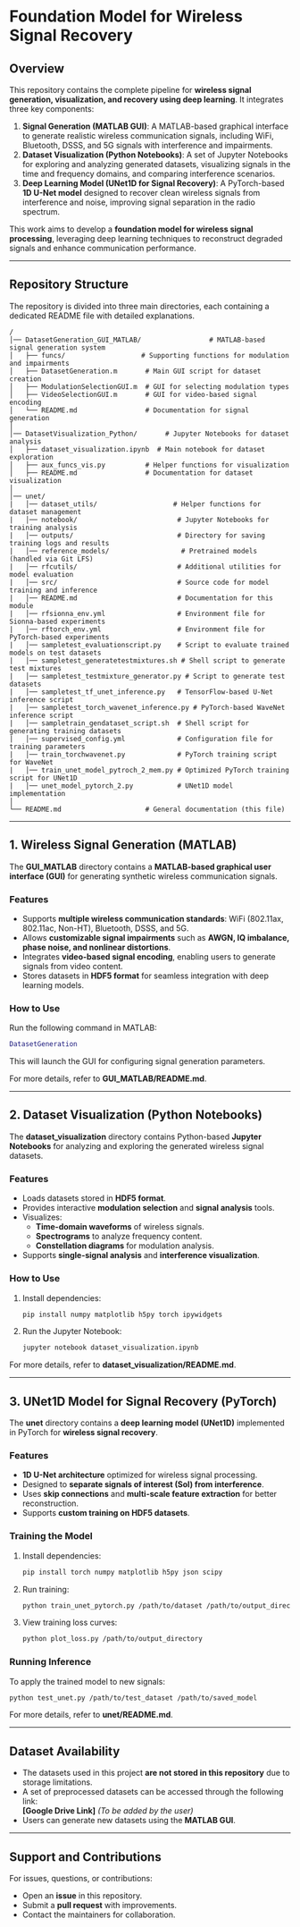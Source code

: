 # **Foundation Model for Wireless Signal Recovery**

## **Overview**
This repository contains the complete pipeline for **wireless signal generation, visualization, and recovery using deep learning**. It integrates three key components:

1. **Signal Generation (MATLAB GUI)**: A MATLAB-based graphical interface to generate realistic wireless communication signals, including WiFi, Bluetooth, DSSS, and 5G signals with interference and impairments.
2. **Dataset Visualization (Python Notebooks)**: A set of Jupyter Notebooks for exploring and analyzing generated datasets, visualizing signals in the time and frequency domains, and comparing interference scenarios.
3. **Deep Learning Model (UNet1D for Signal Recovery)**: A PyTorch-based **1D U-Net model** designed to recover clean wireless signals from interference and noise, improving signal separation in the radio spectrum.

This work aims to develop a **foundation model for wireless signal processing**, leveraging deep learning techniques to reconstruct degraded signals and enhance communication performance.

---

## **Repository Structure**
The repository is divided into three main directories, each containing a dedicated README file with detailed explanations.

```
/
│── DatasetGeneration_GUI_MATLAB/                 # MATLAB-based signal generation system
│   ├── funcs/                   # Supporting functions for modulation and impairments
│   ├── DatasetGeneration.m       # Main GUI script for dataset creation
│   ├── ModulationSelectionGUI.m  # GUI for selecting modulation types
│   ├── VideoSelectionGUI.m       # GUI for video-based signal encoding
│   └── README.md                 # Documentation for signal generation
│
│── DatasetVisualization_Python/       # Jupyter Notebooks for dataset analysis
│   ├── dataset_visualization.ipynb  # Main notebook for dataset exploration
│   ├── aux_funcs_vis.py          # Helper functions for visualization
│   ├── README.md                 # Documentation for dataset visualization
│
│── unet/
|   │── dataset_utils/                   # Helper functions for dataset management
|   │── notebook/                         # Jupyter Notebooks for training analysis
|   │── outputs/                          # Directory for saving training logs and results
|   │── reference_models/                  # Pretrained models (handled via Git LFS)
|   │── rfcutils/                         # Additional utilities for model evaluation
|   │── src/                              # Source code for model training and inference
|   │── README.md                         # Documentation for this module
|   │── rfsionna_env.yml                  # Environment file for Sionna-based experiments
|   │── rftorch_env.yml                   # Environment file for PyTorch-based experiments
|   │── sampletest_evaluationscript.py    # Script to evaluate trained models on test datasets
|   │── sampletest_generatetestmixtures.sh # Shell script to generate test mixtures
|   │── sampletest_testmixture_generator.py # Script to generate test datasets
|   │── sampletest_tf_unet_inference.py   # TensorFlow-based U-Net inference script
|   │── sampletest_torch_wavenet_inference.py # PyTorch-based WaveNet inference script
|   │── sampletrain_gendataset_script.sh  # Shell script for generating training datasets
|   │── supervised_config.yml             # Configuration file for training parameters
|   │── train_torchwavenet.py             # PyTorch training script for WaveNet
|   │── train_unet_model_pytroch_2_mem.py # Optimized PyTorch training script for UNet1D
|   │── unet_model_pytorch_2.py           # UNet1D model implementation
│
└── README.md                     # General documentation (this file)
```

---

## **1. Wireless Signal Generation (MATLAB)**
The **GUI_MATLAB** directory contains a **MATLAB-based graphical user interface (GUI)** for generating synthetic wireless communication signals.

### **Features**
- Supports **multiple wireless communication standards**: WiFi (802.11ax, 802.11ac, Non-HT), Bluetooth, DSSS, and 5G.
- Allows **customizable signal impairments** such as **AWGN, IQ imbalance, phase noise, and nonlinear distortions**.
- Integrates **video-based signal encoding**, enabling users to generate signals from video content.
- Stores datasets in **HDF5 format** for seamless integration with deep learning models.

### **How to Use**
Run the following command in MATLAB:
```matlab
DatasetGeneration
```
This will launch the GUI for configuring signal generation parameters.

For more details, refer to **GUI_MATLAB/README.md**.

---

## **2. Dataset Visualization (Python Notebooks)**
The **dataset_visualization** directory contains Python-based **Jupyter Notebooks** for analyzing and exploring the generated wireless signal datasets.

### **Features**
- Loads datasets stored in **HDF5 format**.
- Provides interactive **modulation selection** and **signal analysis** tools.
- Visualizes:
  - **Time-domain waveforms** of wireless signals.
  - **Spectrograms** to analyze frequency content.
  - **Constellation diagrams** for modulation analysis.
- Supports **single-signal analysis** and **interference visualization**.

### **How to Use**
1. Install dependencies:
   ```bash
   pip install numpy matplotlib h5py torch ipywidgets
   ```
2. Run the Jupyter Notebook:
   ```bash
   jupyter notebook dataset_visualization.ipynb
   ```
For more details, refer to **dataset_visualization/README.md**.

---

## **3. UNet1D Model for Signal Recovery (PyTorch)**
The **unet** directory contains a **deep learning model (UNet1D)** implemented in PyTorch for **wireless signal recovery**.

### **Features**
- **1D U-Net architecture** optimized for wireless signal processing.
- Designed to **separate signals of interest (SoI) from interference**.
- Uses **skip connections** and **multi-scale feature extraction** for better reconstruction.
- Supports **custom training on HDF5 datasets**.

### **Training the Model**
1. Install dependencies:
   ```bash
   pip install torch numpy matplotlib h5py json scipy
   ```
2. Run training:
   ```bash
   python train_unet_pytorch.py /path/to/dataset /path/to/output_directory
   ```
3. View training loss curves:
   ```bash
   python plot_loss.py /path/to/output_directory
   ```

### **Running Inference**
To apply the trained model to new signals:
```bash
python test_unet.py /path/to/test_dataset /path/to/saved_model
```

For more details, refer to **unet/README.md**.

---

## **Dataset Availability**
- The datasets used in this project **are not stored in this repository** due to storage limitations.
- A set of preprocessed datasets can be accessed through the following link:  
  **[Google Drive Link]** *(To be added by the user)*
- Users can generate new datasets using the **MATLAB GUI**.

---

## **Support and Contributions**
For issues, questions, or contributions:
- Open an **issue** in this repository.
- Submit a **pull request** with improvements.
- Contact the maintainers for collaboration.